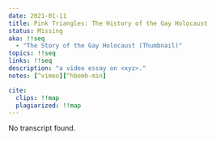```yaml
---
date: 2021-01-11
title: Pink Triangles: The History of the Gay Holocaust
status: Missing
aka: !!seq
  - "The Story of the Gay Holocaust (Thumbnail)"
topics: !!seq
links: !!seq
description: "a video essay on <xyz>."
notes: [^vimeo][^hbomb-min]

cite:
  clips: !!map
  plagiarized: !!map
---
```

No transcript found.
